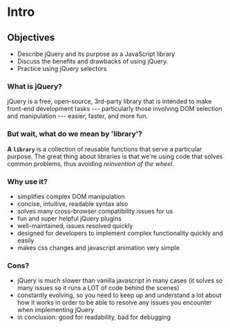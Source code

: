 # Intro

## Objectives

* Describe jQuery and its purpose as a JavaScript library
* Discuss the benefits and drawbacks of using jQuery.
* Practice using jQuery selectors

### What is jQuery?

jQuery is a free, open-source, 3rd-party library that is intended to make front-end development tasks --- particularly those involving DOM selection and manipulation --- easier, faster, and more fun.

### But wait, what do we mean by 'library'?

**A `library`** is a collection of reusable functions that serve a particular purpose. The great thing about libraries is that we're using code that solves common problems, thus avoiding _reinvention of the wheel_.

### Why use it?

* simplifies complex DOM manipulation
* concise, intuitive, readable syntax also
* solves many cross-browser compatibility issues for us
* fun and super helpful jQuery plugins
* well-maintained, issues resolved quickly
* designed for developers to implement complex functionality quickly and easily
* makes css changes and javascript animation very simple

### Cons?

* jQuery is much slower than vanilla javascript in many cases \(it solves so many issues so it runs a LOT of code behind the scenes\)
* constantly evolving, so you need to keep up and understand a lot about how it works in order to be able to resolve any issues you encounter when implementing jQuery
* in conclusion: good for readability, bad for debugging

